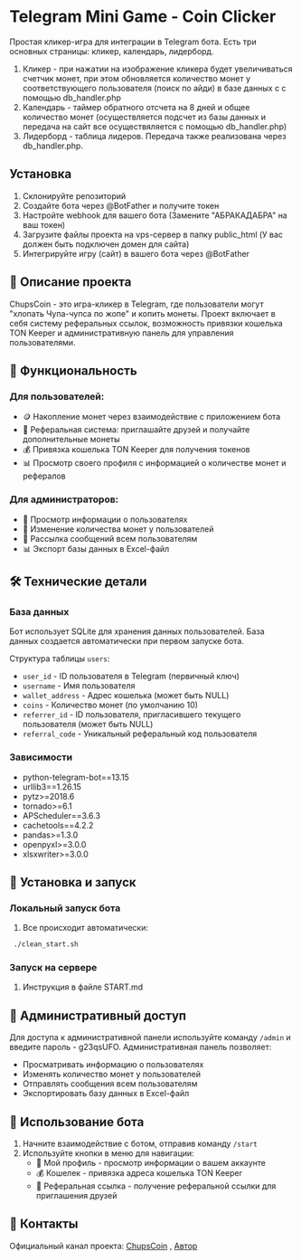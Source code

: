 # Telegram Mini Game - Coin Clicker

Простая кликер-игра для интеграции в Telegram бота. Есть три основных страницы: кликер, календарь, лидерборд. 
1. Кликер - при нажатии на изображение кликера будет увеличиваться счетчик монет, при этом обновляется количество монет у соответствующего пользователя (поиск по айди) в базе данных c с помощью db_handler.php
2. Календарь - таймер обратного отсчета на 8 дней и общее количество монет (осуществляется подсчет из базы данных и передача на сайт все осуществяляется с помощью db_handler.php)
3. Лидерборд - таблица лидеров. Передача также реализована через db_handler.php.

## Установка

1. Склонируйте репозиторий
2. Создайте бота через @BotFather и получите токен
3. Настройте webhook для вашего бота (Замените "АБРАКАДАБРА" на ваш токен)
4. Загрузите файлы проекта на vps-сервер в папку public_html (У вас должен быть подключен домен для сайта)
5. Интегрируйте игру (сайт) в вашего бота через @BotFather


## 📝 Описание проекта

ChupsCoin - это игра-кликер в Telegram, где пользователи могут "хлопать Чупа-чупса по жопе" и копить монеты. Проект включает в себя систему реферальных ссылок, возможность привязки кошелька TON Keeper и административную панель для управления пользователями.

## 🚀 Функциональность

### Для пользователей:
- 🪙 Накопление монет через взаимодействие с приложением бота
- 👥 Реферальная система: приглашайте друзей и получайте дополнительные монеты
- 💰 Привязка кошелька TON Keeper для получения токенов
- 📊 Просмотр своего профиля с информацией о количестве монет и рефералов

### Для администраторов:
- 👤 Просмотр информации о пользователях
- 📝 Изменение количества монет у пользователей
- 📢 Рассылка сообщений всем пользователям
- 📊 Экспорт базы данных в Excel-файл

## 🛠️ Технические детали

### База данных
Бот использует SQLite для хранения данных пользователей. База данных создается автоматически при первом запуске бота.

Структура таблицы `users`:
- `user_id` - ID пользователя в Telegram (первичный ключ)
- `username` - Имя пользователя
- `wallet_address` - Адрес кошелька (может быть NULL)
- `coins` - Количество монет (по умолчанию 10)
- `referrer_id` - ID пользователя, пригласившего текущего пользователя (может быть NULL)
- `referral_code` - Уникальный реферальный код пользователя

### Зависимости
- python-telegram-bot==13.15
- urllib3==1.26.15
- pytz>=2018.6
- tornado>=6.1
- APScheduler==3.6.3
- cachetools==4.2.2
- pandas>=1.3.0
- openpyxl>=3.0.0
- xlsxwriter>=3.0.0 

## 🔧 Установка и запуск

### Локальный запуск бота

1. Все происходит автоматически:

```bash
 ./clean_start.sh
```

### Запуск на сервере

1. Инструкция в файле START.md

## 🔐 Административный доступ

Для доступа к административной панели используйте команду `/admin` и введите пароль - g23qsUFO. Административная панель позволяет:
- Просматривать информацию о пользователях
- Изменять количество монет у пользователей
- Отправлять сообщения всем пользователям
- Экспортировать базу данных в Excel-файл

## 📱 Использование бота

1. Начните взаимодействие с ботом, отправив команду `/start`
2. Используйте кнопки в меню для навигации:
   - 👤 Мой профиль - просмотр информации о вашем аккаунте
   - 💰 Кошелек - привязка адреса кошелька TON Keeper
   - 🔗 Реферальная ссылка - получение реферальной ссылки для приглашения друзей

## 📢 Контакты

Официальный канал проекта: [ChupsCoin](https://t.me/ChupsCoin) , [Автор](https://t.me/avdeygolubkov) 
